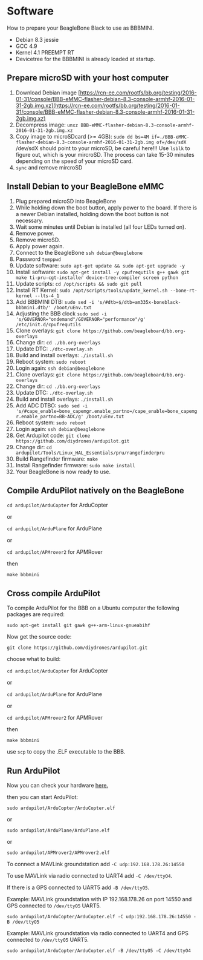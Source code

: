 # Software

How to prepare your BeagleBone Black to use as BBBMINI.

* Debian 8.3 jessie
* GCC 4.9
* Kernel 4.1 PREEMPT RT
* Devicetree for the BBBMINI is already loaded at startup.

## Prepare microSD with your host computer
1. Download Debian image [https://rcn-ee.com/rootfs/bb.org/testing/2016-01-31/console/BBB-eMMC-flasher-debian-8.3-console-armhf-2016-01-31-2gb.img.xz](https://rcn-ee.com/rootfs/bb.org/testing/2016-01-31/console/BBB-eMMC-flasher-debian-8.3-console-armhf-2016-01-31-2gb.img.xz)
2. Decompress image: `unxz BBB-eMMC-flasher-debian-8.3-console-armhf-2016-01-31-2gb.img.xz`
3. Copy image to microSDcard (>= 4GB): `sudo dd bs=4M if=./BBB-eMMC-flasher-debian-8.3-console-armhf-2016-01-31-2gb.img of=/dev/sdX` /dev/sdX should point to your microSD, be careful here!!! Use `lsblk` to figure out, which is your mircroSD.
The process can take 15-30 minutes depending on the speed of your microSD card.
4. `sync` and remove mircroSD 

## Install Debian to your BeagleBone eMMC
1. Plug prepared microSD into BeagleBone
2. While holding down the boot button, apply power to the board. If there is a newer Debian installed, holding down the boot button is not necessary.
3. Wait some minutes until Debian is installed (all four LEDs turned on).
4. Remove power.
5. Remove microSD.
6. Apply power again.
7. Connect to the BeagleBone `ssh debian@beaglebone`
8. Password `temppwd`
9. Update software: `sudo apt-get update && sudo apt-get upgrade -y`
10. Install software: `sudo apt-get install -y cpufrequtils g++ gawk git make ti-pru-cgt-installer device-tree-compiler screen python`
11. Update scripts: `cd /opt/scripts && sudo git pull`
12. Install RT Kernel: `sudo /opt/scripts/tools/update_kernel.sh --bone-rt-kernel --lts-4_1`
13. Add BBBMINI DTB: `sudo sed -i 's/#dtb=$/dtb=am335x-boneblack-bbbmini.dtb/' /boot/uEnv.txt`
14. Adjusting the BBB clock `sudo sed -i 's/GOVERNOR="ondemand"/GOVERNOR="performance"/g' /etc/init.d/cpufrequtils`
15. Clone overlays: `git clone https://github.com/beagleboard/bb.org-overlays`
16. Change dir: `cd ./bb.org-overlays`
17. Update DTC: `./dtc-overlay.sh`
18. Build and install overlays: `./install.sh`
19. Reboot system: `sudo reboot`
20. Login again: `ssh debian@beaglebone`
21. Clone overlays: `git clone https://github.com/beagleboard/bb.org-overlays`
22. Change dir: `cd ./bb.org-overlays`
23. Update DTC: `./dtc-overlay.sh`
24. Build and install overlays: `./install.sh`
25. Add ADC DTBO: `sudo sed -i 's/#cape_enable=bone_capemgr.enable_partno=/cape_enable=bone_capemgr.enable_partno=BB-ADC/g' /boot/uEnv.txt`
26. Reboot system: `sudo reboot`
27. Login again: `ssh debian@beaglebone`
28. Get Ardupilot code: `git clone https://github.com/diydrones/ardupilot.git`
29. Change dir: `cd ardupilot/Tools/Linux_HAL_Essentials/pru/rangefinderpru`
30. Build Rangefinder firmware: `make`
31. Install Rangefinder firmware: `sudo make install`
32. Your BeagleBone is now ready to use.

## Compile ArduPilot natively on the BeagleBone
`cd ardupilot/ArduCopter` for ArduCopter

or

`cd ardupilot/ArduPlane` for ArduPlane

or 

`cd ardupilot/APMrover2` for APMRover

then

`make bbbmini`

## Cross compile ArduPilot 

To compile ArduPilot for the BBB on a Ubuntu computer the following packages are required:

`sudo apt-get install git gawk g++-arm-linux-gnueabihf`

Now get the source code:

`git clone https://github.com/diydrones/ardupilot.git`

choose what to build:

`cd ardupilot/ArduCopter` for ArduCopter

or

`cd ardupilot/ArduPlane` for ArduPlane

or 

`cd ardupilot/APMrover2` for APMRover

then

`make bbbmini`

use `scp` to copy the .ELF executable to the BBB.

## Run ArduPilot
Now you can check your hardware [here.](../checkhardware/checkhardware.md)

then you can start ArduPilot:

`sudo ardupilot/ArduCopter/ArduCopter.elf`

or

`sudo ardupilot/ArduPlane/ArduPlane.elf`

or

`sudo ardupilot/APMrover2/APMrover2.elf`

To connect a MAVLink groundstation add `-C udp:192.168.178.26:14550`

To use MAVLink via radio connected to UART4 add `-C /dev/ttyO4`. 

If there is a GPS connected to UART5 add `-B /dev/ttyO5`. 

Example: MAVLink groundstation with IP 192.168.178.26 on port 14550 and GPS connected to `/dev/ttyO5` UART5.

`sudo ardupilot/ArduCopter/ArduCopter.elf -C udp:192.168.178.26:14550 -B /dev/ttyO5`

Example: MAVLink groundstation via radio connected to UART4 and GPS connected to `/dev/ttyO5` UART5.

`sudo ardupilot/ArduCopter/ArduCopter.elf -B /dev/ttyO5 -C /dev/ttyO4`

